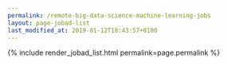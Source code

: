 ```yaml
---
permalink: /remote-big-data-science-machine-learning-jobs
layout: page-jobad-list
last_modified_at: 2019-01-12T18:43:57+0100
---
```

{% include render_jobad_list.html permalink=page.permalink %}

